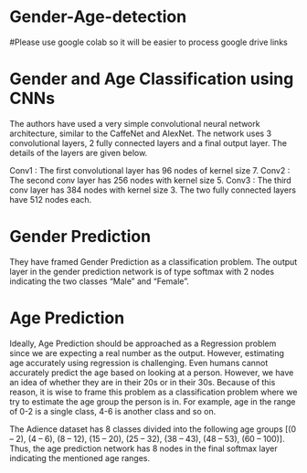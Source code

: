 # Gender-Age-detection

#Please use google colab so it will be easier to process google drive links

# Gender and Age Classification using CNNs
The authors have used a very simple convolutional neural network architecture, similar to the CaffeNet and AlexNet. The network uses 3 convolutional layers, 2 fully connected layers and a final output layer. The details of the layers are given below.

Conv1 : The first convolutional layer has 96 nodes of kernel size 7.
Conv2 : The second conv layer has 256 nodes with kernel size 5.
Conv3 : The third conv layer has 384 nodes with kernel size 3.
The two fully connected layers have 512 nodes each.

# Gender Prediction
They have framed Gender Prediction as a classification problem. The output layer in the gender prediction network is of type softmax with 2 nodes indicating the two classes “Male” and “Female”.

# Age Prediction
Ideally, Age Prediction should be approached as a Regression problem since we are expecting a real number as the output. However, estimating age accurately using regression is challenging. Even humans cannot accurately predict the age based on looking at a person. However, we have an idea of whether they are in their 20s or in their 30s. Because of this reason, it is wise to frame this problem as a classification problem where we try to estimate the age group the person is in. For example, age in the range of 0-2 is a single class, 4-6 is another class and so on.

The Adience dataset has 8 classes divided into the following age groups [(0 – 2), (4 – 6), (8 – 12), (15 – 20), (25 – 32), (38 – 43), (48 – 53), (60 – 100)]. Thus, the age prediction network has 8 nodes in the final softmax layer indicating the mentioned age ranges.
